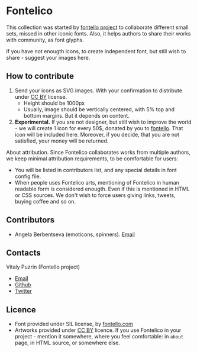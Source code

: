 Fontelico
=========

This collection was started by [fontello project](http://fontello.com) to
collaborate different small sets, missed in other iconic fonts.
Also, it helps authors to share their works with community, as
font glyphs.

If you have not enougth icons, to create independent font, but still wish to
share - suggest your images here.


How to contribute
-----------------

1. Send your icons as SVG images. With your confirmation to distribute
   under [CC BY](http://creativecommons.org/licenses/by/3.0/) license.
   - Height should be 1000px
   - Usually, image should be vertically centered, with 5% top and bottom
     margins. But it depends on content.
2. __Experimental.__ If you are not designer, but still wish to improve
   the world - we will create 1 icon for every 50$, donated by you to
   [fontello](http://fontello.com). That icon will be included here. Moreover,
   if you decide, that you are not satisfied, your money will be returned.

About attribution. Since Fontelico collaborates works from multiple authors,
we keep minimal attribution requirements, to be comfortable for users:

- You will be listed in contributors list, and any special details in font config file.
- When people uses Fontelico arts, mentioning of Fontelico in human readable
  form is considered enougth. Even if this is mentioned in HTML or CSS sources.
  We don't wish to force users giving links, tweets, buying coffee and so on.


Contributors
------------

- Angela Berbentseva (emoticons, spinners).
  [Email](mailto:berbentseva_angela@yahoo.com)


Contacts
--------

Vitaly Puzrin (Fontello project)

- [Email](mailto:vitaly@rcdesign.ru)
- [Github](https://github.com/puzrin)
- [Twitter](https://twitter.com/puzrin)


Licence
-------

* Font provided under SIL license, by [fontello.com](http://fontello.com)
* Artworks provided under [CC BY](http://creativecommons.org/licenses/by/3.0/)
  licence. If you use Fontelico in your project - mention it somewhere, where
  you feel comfortable: in `about` page, in HTML source, or somewhere else.

